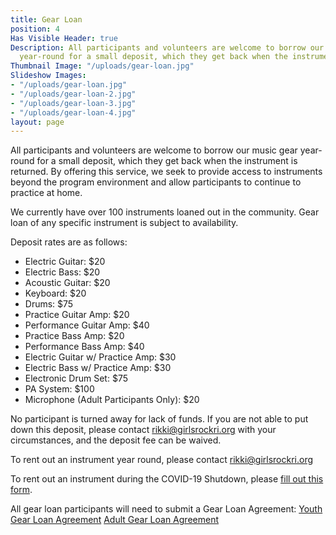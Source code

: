 ```yaml
---
title: Gear Loan
position: 4
Has Visible Header: true
Description: All participants and volunteers are welcome to borrow our music gear
  year-round for a small deposit, which they get back when the instrument is returned.
Thumbnail Image: "/uploads/gear-loan.jpg"
Slideshow Images:
- "/uploads/gear-loan.jpg"
- "/uploads/gear-loan-2.jpg"
- "/uploads/gear-loan-3.jpg"
- "/uploads/gear-loan-4.jpg"
layout: page
---
```


All participants and volunteers are welcome to borrow our music gear year-round for a small deposit, which they get back when the instrument is returned. By offering this service, we seek to provide access to instruments beyond the program environment and allow participants to continue to practice at home. 

We currently have over 100 instruments loaned out in the community. Gear loan of any specific instrument is subject to availability. 

Deposit rates are as follows:
* Electric Guitar: $20
* Electric Bass: $20
* Acoustic Guitar: $20
* Keyboard: $20
* Drums: $75
* Practice Guitar Amp: $20
* Performance Guitar Amp: $40
* Practice Bass Amp: $20
* Performance Bass Amp: $40
* Electric Guitar w/ Practice Amp: $30
* Electric Bass w/ Practice Amp: $30
* Electronic Drum Set: $75 
* PA System: $100
* Microphone (Adult Participants Only): $20

No participant is turned away for lack of funds. If you are not able to put down this deposit, please contact [rikki@girlsrockri.org](mailto:rikki@girlsrockri.org) with your circumstances, and the deposit fee can be waived. 

To rent out an instrument year round, please contact [rikki@girlsrockri.org](mailto:rikki@girlsrockri.org)	

To rent out an instrument during the COVID-19 Shutdown, please [fill out this form](https://docs.google.com/forms/d/e/1FAIpQLSfJ-dMTBXcAYw3VSTzrPer5tZYvKrHQFUbiUC9WYhb0byMtAA/viewform). 

All gear loan participants will need to submit a Gear Loan Agreement:
[Youth Gear Loan Agreement](https://drive.google.com/file/d/1-0mFClu7uErEbC2ADduBoroyIdcTTHxQ/view)
[Adult Gear Loan Agreement](https://drive.google.com/file/d/0B8GwquT_BYALRllla2h6T2d3Uk0/view)
